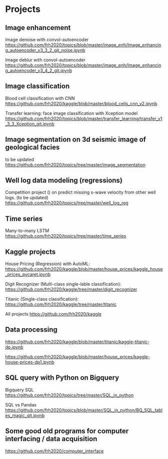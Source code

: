 # Projects

## Image enhancement

Image denoise with convol-autoencoder https://github.com/frh2020/topics/blob/master/image_enh/Image_enhancing_autoencoder_v3_3_2_git_noise.ipynb

Image deblur with convol-autoencoder https://github.com/frh2020/topics/blob/master/image_enh/Image_enhancing_autoencoder_v3_4_2_git.ipynb

## Image classification

Blood cell classification with CNN 
https://github.com/frh2020/kaggle/blob/master/blood_cells_cnn_v2.ipynb

Transfer learning: face image classification with Xception model https://github.com/frh2020/topics/blob/master/transfer_learning/transfer_v1_3_3_Xception_git.ipynb

## Image segmentation on 3d seismic image of geological facies

to be updated https://github.com/frh2020/topics/tree/master/image_segmentation


## Well log data modeling (regressions)

Competition project () on predict missing s-wave velocity from other well logs. (to be updated)
https://github.com/frh2020/topics/tree/master/well_log_reg


## Time series

Many-to-many LSTM https://github.com/frh2020/topics/tree/master/time_series

## Kaggle projects 

House Pricing (Regression) with AutoML: https://github.com/frh2020/kaggle/blob/master/house_prices/kaggle_house_prices_pycaret.ipynb

Digit Recognizer (Multi-class single-lable classification): https://github.com/frh2020/kaggle/tree/master/digit_recognizer

Titanic (Single-class classification): https://github.com/frh2020/kaggle/tree/master/titanic

All projects https://github.com/frh2020/kaggle

## Data processing

https://github.com/frh2020/kaggle/blob/master/titanic/kaggle-titanic-dp.ipynb

https://github.com/frh2020/kaggle/blob/master/house_prices/kaggle-house-prices-dp1.ipynb

## SQL query with Python on Bigquery

Bigquery SQL https://github.com/frh2020/topics/tree/master/SQL_in_python

SQL vs Pandas https://github.com/frh2020/topics/blob/master/SQL_in_python/BQ_SQL_tables_magic_git.ipynb

## Some good old programs for computer interfacing / data acquisition

https://github.com/frh2020/computer_interface
